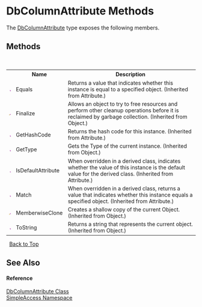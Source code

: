 # DbColumnAttribute Methods
 

The <a href="T_SimpleAccess_DbColumnAttribute">DbColumnAttribute</a> type exposes the following members.


## Methods
&nbsp;<table><tr><th></th><th>Name</th><th>Description</th></tr><tr><td>![Public method](media/pubmethod.gif "Public method")</td><td>Equals</td><td>
Returns a value that indicates whether this instance is equal to a specified object.
 (Inherited from Attribute.)</td></tr><tr><td>![Protected method](media/protmethod.gif "Protected method")</td><td>Finalize</td><td>
Allows an object to try to free resources and perform other cleanup operations before it is reclaimed by garbage collection.
 (Inherited from Object.)</td></tr><tr><td>![Public method](media/pubmethod.gif "Public method")</td><td>GetHashCode</td><td>
Returns the hash code for this instance.
 (Inherited from Attribute.)</td></tr><tr><td>![Public method](media/pubmethod.gif "Public method")</td><td>GetType</td><td>
Gets the Type of the current instance.
 (Inherited from Object.)</td></tr><tr><td>![Public method](media/pubmethod.gif "Public method")</td><td>IsDefaultAttribute</td><td>
When overridden in a derived class, indicates whether the value of this instance is the default value for the derived class.
 (Inherited from Attribute.)</td></tr><tr><td>![Public method](media/pubmethod.gif "Public method")</td><td>Match</td><td>
When overridden in a derived class, returns a value that indicates whether this instance equals a specified object.
 (Inherited from Attribute.)</td></tr><tr><td>![Protected method](media/protmethod.gif "Protected method")</td><td>MemberwiseClone</td><td>
Creates a shallow copy of the current Object.
 (Inherited from Object.)</td></tr><tr><td>![Public method](media/pubmethod.gif "Public method")</td><td>ToString</td><td>
Returns a string that represents the current object.
 (Inherited from Object.)</td></tr></table>&nbsp;
<a href="#dbcolumnattribute-methods">Back to Top</a>

## See Also


#### Reference
<a href="T_SimpleAccess_DbColumnAttribute">DbColumnAttribute Class</a><br /><a href="N_SimpleAccess">SimpleAccess Namespace</a><br />